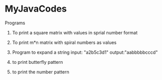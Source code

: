 # MyJavaCodes
Programs
1) To print a square matrix with values in sprial number format
       
2) To print m*n matrix with spiral numbers as values
  
3) Program to expand a string
     input: "a2b5c3d1" 
     output:"aabbbbbcccd"
4) to print butterfly pattern
  
5) to print the number pattern
 

